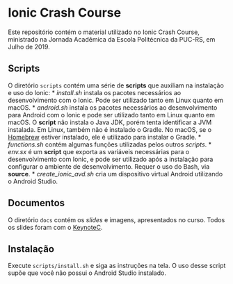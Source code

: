 Ionic Crash Course
==================

Este repositório contém o material utilizado no Ionic Crash Course,
ministrado na Jornada Acadêmica da Escola Politécnica da PUC-RS, em
Julho de 2019.

## Scripts

O diretório `scripts` contém uma série de __scripts__ que auxiliam na
instalação e uso do Ionic:
    * *install.sh* instala os pacotes necessários ao desenvolvimento
    com o Ionic. Pode ser utilizado tanto em Linux quanto em macOS.
    * *android.sh* instala os pacotes necessários ao desenvolvimento
    para Android com o Ionic e pode ser utilizado tanto em Linux quanto em
    macOS. O __script__ não instala o Java JDK, porém tenta identificar a
    JVM instalada. Em Linux, também não é instalado o Gradle. No macOS, se
    o [Homebrew](https://brew.sh) estiver instalado, ele é utilizado para
    instalar o Gradle.
    * *functions.sh* contém algumas funções utilizadas pelos outros
    _scripts_.
    * *env.sx* é um __script__ que exporta as variáveis necessárias para
    o desenvolvimento com Ionic, e pode ser utilizado após a instalação
    para configurar o ambiente de desenvolvimento. Requer o uso do Bash,
    via __source__.
    * *create_ionic_avd.sh* cria um dispositivo virtual Android utilizando
    o Android Studio.

## Documentos

O diretório `docs` contém os _slides_ e imagens, apresentados no curso.
Todos os slides foram com o [KeynoteC](https://github.com/rafasgj/keynotec).

## Instalação

Execute `scripts/install.sh` e siga as instruções na tela. O uso desse
script supõe que você não possui o Android Studio instalado.
